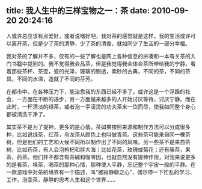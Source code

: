 title: 我人生中的三样宝物之一：茶
date: 2010-09-20 20:24:16
---

人或许总应该有点爱好，或者说嗜好吧，我对茶的感觉就是这样。我的生活或许可以离开茶，但是少了茶的清静，少了茶的清香，就如同少了生活的一部分幸福。

我对茶的了解并不多，仅有的一些了解也是网上各种信息的拼凑和一本有关茶的入门书籍中提到的。我不觉得我会品茶，但是我觉得我会体会茶所带给我的宁静。看着那些茶杯、茶壶，瓷的光泽，玻璃的剔透，紫砂的古典，不同的茶，不同的茶具，不同的水温，造就了不同的芬芳。

在都市中，在各种压力下，能治愈我的东西已经不多了。或许这是一个浮躁的社会，一方面在不断的进步，另一方面越来越多的人开始讨厌等待，讨厌宁静。而在此时，一杯清淡的绿茶，或者泡一手滚烫的功夫茶来一饮而尽，使我如同整个身心都被清洗干净了。

其实茶不是为了提神，更多的是心情。茶如果按照来源和制作方法可以分成很多种，比如说绿茶，红茶，乌龙茶从颜色上也叫做青茶。这些茶可能来自同一棵茶树，但是他们的工艺和火候不同所以制作出了不同的风味。另一些茶不是来自茶树，比如药茶，有人会泡枸杞和胖大海；比如花茶，玫瑰或菊花；还有藤茶，果茶，药茶。他们并不都含有茶碱和咖啡因，也就自然没有提神作用，对我来说更多的是看茶，嗅茶，喝茶的那种心情，那种使人平静，忘记整个宇宙一般的平静。在一款游戏中对茶的境界有一个描述，叫“雅寂静聊之心”，偶尔停一下忙乱的学习、工作，泡壶茶，静静的思考人生和这个世界……